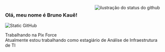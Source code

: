 <img align='right' src="https://github-readme-stats.vercel.app/api?username=BrunoKaue-02&show_icons=true&title_color=783c00&text_color=af552e&icon_color=783c00&bg_color=f8efd4&cache_seconds=2300" alt="ilustração do status do github">

### Olá, meu nome é Bruno Kauê!

<img src="https://img.shields.io/static/v1?label=Overview&message=BrunoKaue-02E&color=f8efd4&style=for-the-badge&logo=GitHub" alt="Static GitHub">

<p>Trabalhando na Pix Force<br/> Atualmente estou trabalhando como estagiário de Análise de Infraestrutura de TI</p>

